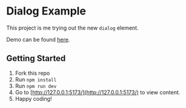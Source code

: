 # Dialog Example

This project is me trying out the new `dialog` element.

Demo can be found [here](https://davinaleong.github.io/proj-dialog-example/).

## Getting Started

1. Fork this repo
2. Run `npm install`
3. Run `npm run dev`
4. Go to [http://127.0.0.1:5173/](http://127.0.0.1:5173/) to view content.
5. Happy coding!
